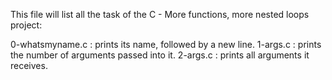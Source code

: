 This file will list all the task of the C - More functions, more nested loops project:

0-whatsmyname.c : prints its name, followed by a new line.
1-args.c : prints the number of arguments passed into it.
2-args.c : prints all arguments it receives.
